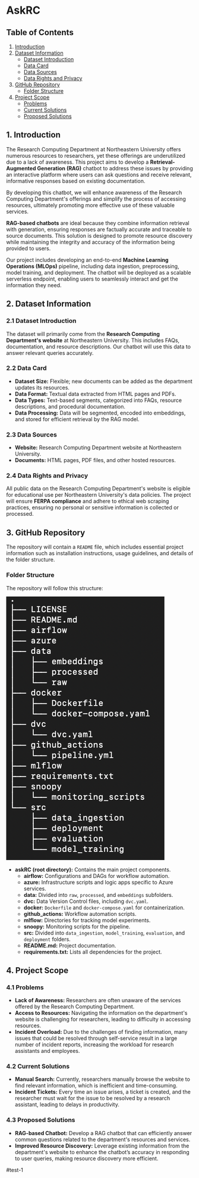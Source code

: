 # AskRC

## Table of Contents
1. [Introduction](#1-introduction)
2. [Dataset Information](#2-dataset-information)
   - [Dataset Introduction](#21-dataset-introduction)
   - [Data Card](#22-data-card)
   - [Data Sources](#23-data-sources)
   - [Data Rights and Privacy](#24-data-rights-and-privacy)
3. [GitHub Repository](#3-github-repository)
   - [Folder Structure](#folder-structure)
4. [Project Scope](#4-project-scope)
   - [Problems](#41-problems)
   - [Current Solutions](#42-current-solutions)
   - [Proposed Solutions](#43-proposed-solutions)

## 1. Introduction
The Research Computing Department at Northeastern University offers numerous resources to researchers, yet these offerings are underutilized due to a lack of awareness. This project aims to develop a **Retrieval-Augmented Generation (RAG)** chatbot to address these issues by providing an interactive platform where users can ask questions and receive relevant, informative responses based on existing documentation.

By developing this chatbot, we will enhance awareness of the Research Computing Department's offerings and simplify the process of accessing resources, ultimately promoting more effective use of these valuable services.

**RAG-based chatbots** are ideal because they combine information retrieval with generation, ensuring responses are factually accurate and traceable to source documents. This solution is designed to promote resource discovery while maintaining the integrity and accuracy of the information being provided to users.

Our project includes developing an end-to-end **Machine Learning Operations (MLOps)** pipeline, including data ingestion, preprocessing, model training, and deployment. The chatbot will be deployed as a scalable serverless endpoint, enabling users to seamlessly interact and get the information they need.

## 2. Dataset Information

### 2.1 Dataset Introduction
The dataset will primarily come from the **Research Computing Department's website** at Northeastern University. This includes FAQs, documentation, and resource descriptions. Our chatbot will use this data to answer relevant queries accurately.

### 2.2 Data Card
- **Dataset Size:** Flexible; new documents can be added as the department updates its resources.
- **Data Format:** Textual data extracted from HTML pages and PDFs.
- **Data Types:** Text-based segments, categorized into FAQs, resource descriptions, and procedural documentation.
- **Data Processing:** Data will be segmented, encoded into embeddings, and stored for efficient retrieval by the RAG model.

### 2.3 Data Sources
- **Website:** Research Computing Department website at Northeastern University.
- **Documents:** HTML pages, PDF files, and other hosted resources.

### 2.4 Data Rights and Privacy
All public data on the Research Computing Department's website is eligible for educational use per Northeastern University's data policies. The project will ensure **FERPA compliance** and adhere to ethical web scraping practices, ensuring no personal or sensitive information is collected or processed.

## 3. GitHub Repository
The repository will contain a `README` file, which includes essential project information such as installation instructions, usage guidelines, and details of the folder structure.

### Folder Structure
The repository will follow this structure:

![Alt text](assets/folder_structure.png)


- **askRC (root directory):** Contains the main project components.
  - **airflow:** Configurations and DAGs for workflow automation.
  - **azure:** Infrastructure scripts and logic apps specific to Azure services.
  - **data:** Divided into `raw`, `processed`, and `embeddings` subfolders.
  - **dvc:** Data Version Control files, including `dvc.yaml`.
  - **docker:** `Dockerfile` and `docker-compose.yaml` for containerization.
  - **github_actions:** Workflow automation scripts.
  - **mlflow:** Directories for tracking model experiments.
  - **snoopy:** Monitoring scripts for the pipeline.
  - **src:** Divided into `data_ingestion`, `model_training`, `evaluation`, and `deployment` folders.
  - **README.md:** Project documentation.
  - **requirements.txt:** Lists all dependencies for the project.

## 4. Project Scope

### 4.1 Problems
- **Lack of Awareness:** Researchers are often unaware of the services offered by the Research Computing Department.
- **Access to Resources:** Navigating the information on the department's website is challenging for researchers, leading to difficulty in accessing resources.
- **Incident Overload:** Due to the challenges of finding information, many issues that could be resolved through self-service result in a large number of incident reports, increasing the workload for research assistants and employees.

### 4.2 Current Solutions
- **Manual Search:** Currently, researchers manually browse the website to find relevant information, which is inefficient and time-consuming.
- **Incident Tickets:** Every time an issue arises, a ticket is created, and the researcher must wait for the issue to be resolved by a research assistant, leading to delays in productivity.

### 4.3 Proposed Solutions
- **RAG-based Chatbot:** Develop a RAG chatbot that can efficiently answer common questions related to the department's resources and services.
- **Improved Resource Discovery:** Leverage existing information from the department's website to enhance the chatbot’s accuracy in responding to user queries, making resource discovery more efficient.

#test-1